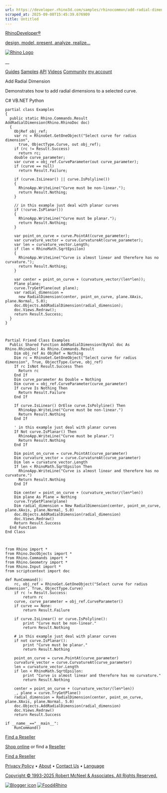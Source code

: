 ```yaml
---
url: https://developer.rhino3d.com/samples/rhinocommon/add-radial-dimension/
scraped_at: 2025-09-08T15:45:39.676909
title: Untitled
---
```


[RhinoDeveloper®](/)

[design, model, present, analyze, realize...](/)

[![Rhino Logo](https://developer.rhino3d.com/images/rhinodevlogo.png)](/)

__

[Guides](https://developer.rhino3d.com/guides)
[Samples](https://developer.rhino3d.com/samples)
[API](https://developer.rhino3d.com/api)
[Videos](https://developer.rhino3d.com/videos)
[Community](https://discourse.mcneel.com/c/rhino-developer) [my account
](https://www.rhino3d.com/my-account/ "Manage your account, licenses, and
teams")

Add Radial Dimension

Demonstrates how to add radial dimensions to a selected curve.

C# VB.NET Python

    
    
    partial class Examples
    {
      public static Rhino.Commands.Result AddRadialDimension(Rhino.RhinoDoc doc)
      {
        ObjRef obj_ref;
        var rc = RhinoGet.GetOneObject("Select curve for radius dimension",
          true, ObjectType.Curve, out obj_ref);
        if (rc != Result.Success)
          return rc;
        double curve_parameter;
        var curve = obj_ref.CurveParameter(out curve_parameter);
        if (curve == null)
          return Result.Failure;
    
        if (curve.IsLinear() || curve.IsPolyline())
        {
          RhinoApp.WriteLine("Curve must be non-linear.");
          return Result.Nothing;
        }
    
        // in this example just deal with planar curves
        if (!curve.IsPlanar())
        {
          RhinoApp.WriteLine("Curve must be planar.");
          return Result.Nothing;
        }
    
        var point_on_curve = curve.PointAt(curve_parameter);
        var curvature_vector = curve.CurvatureAt(curve_parameter);
        var len = curvature_vector.Length;
        if (len < RhinoMath.SqrtEpsilon)
        {
          RhinoApp.WriteLine("Curve is almost linear and therefore has no curvature.");
          return Result.Nothing;
        }
    
        var center = point_on_curve + (curvature_vector/(len*len));
        Plane plane;
        curve.TryGetPlane(out plane);
        var radial_dimension =
          new RadialDimension(center, point_on_curve, plane.XAxis, plane.Normal, 5.0);
        doc.Objects.AddRadialDimension(radial_dimension);
        doc.Views.Redraw();
        return Result.Success;
      }
    }
    
    
    
    Partial Friend Class Examples
      Public Shared Function AddRadialDimension(ByVal doc As Rhino.RhinoDoc) As Rhino.Commands.Result
    	Dim obj_ref As ObjRef = Nothing
    	Dim rc = RhinoGet.GetOneObject("Select curve for radius dimension", True, ObjectType.Curve, obj_ref)
    	If rc IsNot Result.Success Then
    	  Return rc
    	End If
    	Dim curve_parameter As Double = Nothing
    	Dim curve = obj_ref.CurveParameter(curve_parameter)
    	If curve Is Nothing Then
    	  Return Result.Failure
    	End If
    
    	If curve.IsLinear() OrElse curve.IsPolyline() Then
    	  RhinoApp.WriteLine("Curve must be non-linear.")
    	  Return Result.Nothing
    	End If
    
    	' in this example just deal with planar curves
    	If Not curve.IsPlanar() Then
    	  RhinoApp.WriteLine("Curve must be planar.")
    	  Return Result.Nothing
    	End If
    
    	Dim point_on_curve = curve.PointAt(curve_parameter)
    	Dim curvature_vector = curve.CurvatureAt(curve_parameter)
    	Dim len = curvature_vector.Length
    	If len < RhinoMath.SqrtEpsilon Then
    	  RhinoApp.WriteLine("Curve is almost linear and therefore has no curvature.")
    	  Return Result.Nothing
    	End If
    
    	Dim center = point_on_curve + (curvature_vector/(len*len))
    	Dim plane As Plane = Nothing
    	curve.TryGetPlane(plane)
    	Dim radial_dimension = New RadialDimension(center, point_on_curve, plane.XAxis, plane.Normal, 5.0)
    	doc.Objects.AddRadialDimension(radial_dimension)
    	doc.Views.Redraw()
    	Return Result.Success
      End Function
    End Class
    
    
    
    from Rhino import *
    from Rhino.DocObjects import *
    from Rhino.Commands import *
    from Rhino.Geometry import *
    from Rhino.Input import *
    from scriptcontext import doc
    
    def RunCommand():
        rc, obj_ref = RhinoGet.GetOneObject("Select curve for radius dimension", True, ObjectType.Curve)
        if rc != Result.Success:
            return rc
        curve, curve_parameter = obj_ref.CurveParameter()
        if curve == None:
            return Result.Failure
    
        if curve.IsLinear() or curve.IsPolyline():
            print "Curve must be non-linear."
            return Result.Nothing
    
        # in this example just deal with planar curves
        if not curve.IsPlanar():
            print "Curve must be planar."
            return Result.Nothing
    
        point_on_curve = curve.PointAt(curve_parameter)
        curvature_vector = curve.CurvatureAt(curve_parameter)
        len = curvature_vector.Length
        if len < RhinoMath.SqrtEpsilon:
            print "Curve is almost linear and therefore has no curvature."
            return Result.Nothing
    
        center = point_on_curve + (curvature_vector/(len*len))
        _, plane = curve.TryGetPlane()
        radial_dimension = RadialDimension(center, point_on_curve, plane.XAxis, plane.Normal, 5.0)
        doc.Objects.AddRadialDimension(radial_dimension)
        doc.Views.Redraw()
        return Result.Success
    
    if __name__=="__main__":
        RunCommand()
    

  

[Find a Reseller](https://www.rhino3d.com/sales)

[Shop online](https://www.rhino3d.com/store) or find a
[Reseller](https://www.rhino3d.com/sales)

[Find a Reseller](https://www.rhino3d.com/sales)

[Privacy Policy](https://www.rhino3d.com/privacy) •
[About](https://www.rhino3d.com/mcneel/about) • [Contact
Us](https://www.rhino3d.com/mcneel/contact) • [
Language](https://www.rhino3d.com/language "Change to a different region or
language")

[Copyright © 1993-2025 Robert McNeel & Associates. All Rights
Reserved.](https://www.rhino3d.com/mcneel/about)

[](https://www.facebook.com/McNeelRhinoceros/)
[](https://twitter.com/bobmcneel) [](https://www.linkedin.com/groups/75313/)
[](https://www.youtube.com/user/RhinoGuide/videos) [](https://vimeo.com/rhino)
[![Blogger
icon](https://developer.rhino3d.com/images/blogger.svg)](http://blog.rhino3d.com/)
[![Food4Rhino](https://developer.rhino3d.com/images/f4r_icon_01.svg)](https://www.food4rhino.com)

